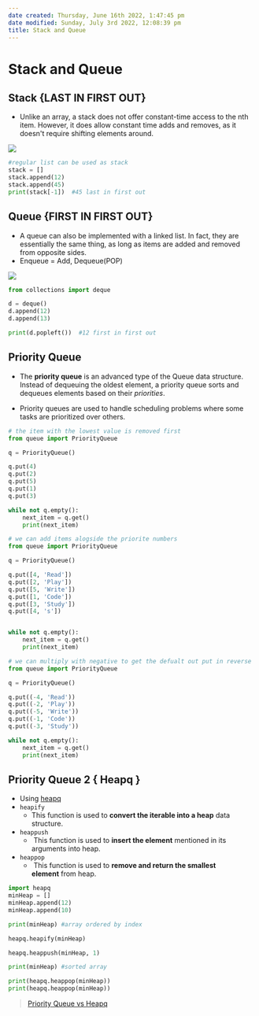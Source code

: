 ```yaml
---
date created: Thursday, June 16th 2022, 1:47:45 pm
date modified: Sunday, July 3rd 2022, 12:08:39 pm
title: Stack and Queue
---
```


# Stack and Queue

## Stack {LAST IN FIRST OUT}

- Unlike an array, a stack does not offer constant-time access to the nth item. However, it does allow constant time adds and removes, as it doesn't require shifting elements around.

![](https://cdn.programiz.com/sites/tutorial2program/files/stack.png)

```python
#regular list can be used as stack
stack = []
stack.append(12)
stack.append(45)
print(stack[-1])  #45 last in first out

```

## Queue {FIRST IN FIRST OUT}

- A queue can also be implemented with a linked list. In fact, they are essentially the same thing, as long as items are added and removed from opposite sides.
- Enqueue = Add, Dequeue(POP)

![](https://upload.wikimedia.org/wikipedia/commons/thumb/5/52/Data_Queue.svg/1200px-Data_Queue.svg.png)

```python
from collections import deque

d = deque()
d.append(12)
d.append(13)

print(d.popleft())  #12 first in first out

```

## Priority Queue

- The **priority queue** is an advanced type of the Queue data structure. Instead of dequeuing the oldest element, a priority queue sorts and dequeues elements based on their _priorities_.

- Priority queues are used to handle scheduling problems where some tasks are prioritized over others.

```python
# the item with the lowest value is removed first
from queue import PriorityQueue

q = PriorityQueue()

q.put(4)
q.put(2)
q.put(5)
q.put(1)
q.put(3)

while not q.empty():
	next_item = q.get()
	print(next_item)
```

```python
# we can add items alogside the priorite numbers
from queue import PriorityQueue  

q = PriorityQueue()

q.put([4, 'Read'])
q.put([2, 'Play'])
q.put([5, 'Write'])
q.put([1, 'Code'])
q.put([3, 'Study'])
q.put([4, 's'])


while not q.empty():
	next_item = q.get()
	print(next_item)
```

```python
# we can multiply with negative to get the defualt out put in reverse
from queue import PriorityQueue  

q = PriorityQueue()

q.put((-4, 'Read'))
q.put((-2, 'Play'))
q.put((-5, 'Write'))
q.put((-1, 'Code'))
q.put((-3, 'Study'))

while not q.empty():
	next_item = q.get()
	print(next_item)
```

## Priority Queue 2 { Heapq }

- Using [heapq](https://www.geeksforgeeks.org/heap-queue-or-heapq-in-python/)
- `heapify`
	- This function is used to **convert the iterable into a heap** data structure.
- `heappush`
	-  This function is used to **insert the element** mentioned in its arguments into heap.
- `heappop`
	-  This function is used to **remove and return the smallest element** from heap.

```python
import heapq
minHeap = []
minHeap.append(12)
minHeap.append(10)

print(minHeap) #array ordered by index

heapq.heapify(minHeap)

heapq.heappush(minHeap, 1)

print(minHeap) #sorted array

print(heapq.heappop(minHeap))
print(heapq.heappop(minHeap))

```

> [Priority Queue vs Heapq](https://stackoverflow.com/questions/36991716/whats-the-difference-between-heapq-and-priorityqueue-in-python)
